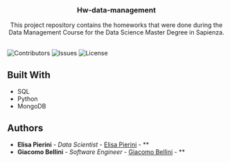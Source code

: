 <br/>
<p align="center">
  <h3 align="center">Hw-data-management</h3>

  <p align="center">
    This project repository contains the homeworks that were done during the Data Management Course for the Data Science Master Degree in Sapienza.
    <br/>
    <br/>
  </p>
</p>

![Contributors](https://img.shields.io/github/contributors/eelishh/Hw-data-management?color=dark-green) ![Issues](https://img.shields.io/github/issues/eelishh/Hw-data-management) ![License](https://img.shields.io/github/license/eelishh/Hw-data-management) 

## Built With

- SQL
- Python
- MongoDB

## Authors

* **Elisa Pierini** - *Data Scientist* - [Elisa Pierini](https://github.com/eelishh) - **
* **Giacomo Bellini** - *Software Engineer* - [Giacomo Bellini](https://github.com/GiacomoBelliniStudent) - **
